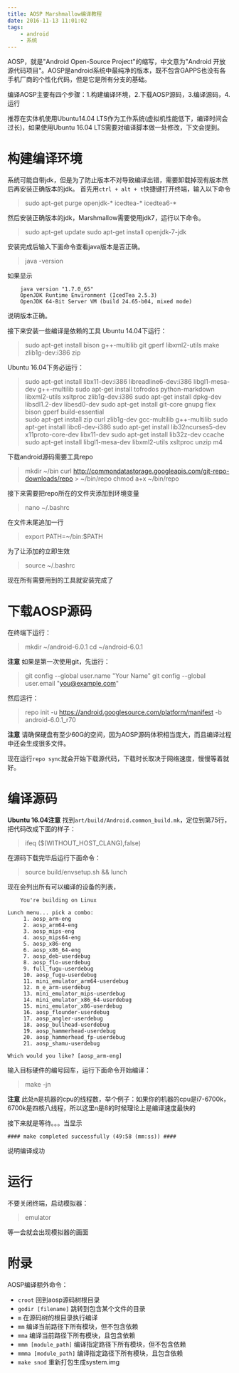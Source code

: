 ```yaml
---
title: AOSP Marshmallow编译教程
date: 2016-11-13 11:01:02
tags:
    - android
    - 系统
---
```


AOSP，就是"Android Open-Source Project"的缩写，中文意为"Android 开放源代码项目"。AOSP是android系统中最纯净的版本，既不包含GAPPS也没有各手机厂商的个性化代码，但是它是所有分支的基础。

编译AOSP主要有四个步骤：1.构建编译环境，2.下载AOSP源码，3.编译源码，4.运行

推荐在实体机使用Ubuntu14.04 LTS作为工作系统(虚拟机性能低下，编译时间会过长)，如果使用Ubuntu 16.04 LTS需要对编译脚本做一处修改，下文会提到。

<!-- more -->

# 构建编译环境
系统可能自带jdk，但是为了防止版本不对导致编译出错，需要卸载掉现有版本然后再安装正确版本的jdk。
首先用`ctrl + alt + t`快捷键打开终端，输入以下命令
> sudo apt-get purge openjdk-\* icedtea-\* icedtea6-\*

然后安装正确版本的jdk，Marshmallow需要使用jdk7，运行以下命令。
> sudo apt-get update
> sudo apt-get install openjdk-7-jdk

安装完成后输入下面命令查看java版本是否正确。
> java -version

如果显示
```
    java version "1.7.0_65"
    OpenJDK Runtime Environment (IcedTea 2.5.3)
    OpenJDK 64-Bit Server VM (build 24.65-b04, mixed mode)
```
说明版本正确。

接下来安装一些编译是依赖的工具
Ubuntu 14.04下运行：
> sudo apt-get install bison g++-multilib git gperf libxml2-utils make zlib1g-dev:i386 zip

Ubuntu 16.04下务必运行：
> sudo apt-get install libx11-dev:i386 libreadline6-dev:i386 libgl1-mesa-dev g++-multilib 
> sudo apt-get install tofrodos python-markdown libxml2-utils xsltproc zlib1g-dev:i386 
> sudo apt-get install dpkg-dev libsdl1.2-dev libesd0-dev
> sudo apt-get install git-core gnupg flex bison gperf build-essential  
> sudo apt-get install zip curl zlib1g-dev gcc-multilib g++-multilib 
> sudo apt-get install libc6-dev-i386 
> sudo apt-get install lib32ncurses5-dev x11proto-core-dev libx11-dev 
> sudo apt-get install lib32z-dev ccache
> sudo apt-get install libgl1-mesa-dev libxml2-utils xsltproc unzip m4

下载android源码需要工具repo
> mkdir ~/bin
> curl http://commondatastorage.googleapis.com/git-repo-downloads/repo > ~/bin/repo
> chmod a+x ~/bin/repo

接下来需要把repo所在的文件夹添加到环境变量
> nano ~/.bashrc

在文件末尾追加一行
> export PATH=~/bin:$PATH

为了让添加的立即生效
> source ~/.bashrc

现在所有需要用到的工具就安装完成了

# 下载AOSP源码
在终端下运行：
> mkdir ~/android-6.0.1
> cd ~/android-6.0.1

**注意** 如果是第一次使用git，先运行：
>  git config --global user.name "Your Name"
> git config --global user.email "you@example.com"

然后运行：
> repo init -u https://android.googlesource.com/platform/manifest -b android-6.0.1_r70

**注意** 请确保硬盘有至少60G的空间，因为AOSP源码体积相当庞大，而且编译过程中还会生成很多文件。

现在运行` repo sync `就会开始下载源代码，下载时长取决于网络速度，慢慢等着就好。

# 编译源码
**Ubuntu 16.04注意**
找到` art/build/Android.common_build.mk `，定位到第75行，把代码改成下面的样子：
> ifeq ($(WITHOUT_HOST_CLANG),false)

在源码下载完毕后运行下面命令：
> source build/envsetup.sh && lunch

现在会列出所有可以编译的设备的列表，
```
    You're building on Linux

Lunch menu... pick a combo:
     1. aosp_arm-eng
     2. aosp_arm64-eng
     3. aosp_mips-eng
     4. aosp_mips64-eng
     5. aosp_x86-eng
     6. aosp_x86_64-eng
     7. aosp_deb-userdebug
     8. aosp_flo-userdebug
     9. full_fugu-userdebug
     10. aosp_fugu-userdebug
     11. mini_emulator_arm64-userdebug
     12. m_e_arm-userdebug
     13. mini_emulator_mips-userdebug
     14. mini_emulator_x86_64-userdebug
     15. mini_emulator_x86-userdebug
     16. aosp_flounder-userdebug
     17. aosp_angler-userdebug
     18. aosp_bullhead-userdebug
     19. aosp_hammerhead-userdebug
     20. aosp_hammerhead_fp-userdebug
     21. aosp_shamu-userdebug

Which would you like? [aosp_arm-eng]

```
输入目标硬件的编号回车，运行下面命令开始编译：
> make -jn

**注意** 此处n是机器的cpu的线程数，举个例子：如果你的机器的cpu是i7-6700k，6700k是四核八线程，所以这里n是8的时候理论上是编译速度最快的

接下来就是等待。。。当显示

```
#### make completed successfully (49:58 (mm:ss)) ####
```

说明编译成功

# 运行
不要关闭终端，启动模拟器：
> emulator

等一会就会出现模拟器的画面

# 附录
AOSP编译额外命令：
- `croot` 回到aosp源码树根目录
- `godir [filename]` 跳转到包含某个文件的目录
- `m` 在源码树的根目录执行编译
- `mm` 编译当前路径下所有模块，但不包含依赖
- `mma` 编译当前路径下所有模块，且包含依赖
- `mmm [module_path]` 编译指定路径下所有模块，但不包含依赖
- `mmma [module_path]` 编译指定路径下所有模块，且包含依赖
- `make snod` 重新打包生成system.img


